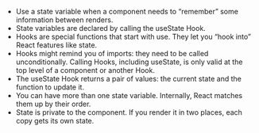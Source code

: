 <ul>
  <li>
    Use a state variable when a component needs to “remember” some information
    between renders.
  </li>
  <li>State variables are declared by calling the useState Hook.</li>
  <li>
    Hooks are special functions that start with use. They let you “hook into”
    React features like state.
  </li>
  <li>
    Hooks might remind you of imports: they need to be called unconditionally.
    Calling Hooks, including useState, is only valid at the top level of a
    component or another Hook.
  </li>
  <li>
    The useState Hook returns a pair of values: the current state and the
    function to update it.
  </li>
  <li>
    You can have more than one state variable. Internally, React matches them up
    by their order.
  </li>
  <li>
    State is private to the component. If you render it in two places, each copy
    gets its own state.
  </li>
</ul>

